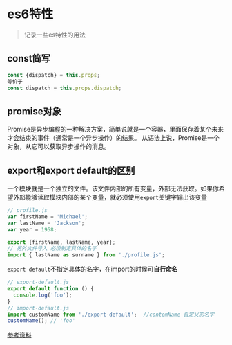 # es6特性
> 记录一些es特性的用法
## const简写
```js
const {dispatch} = this.props;
等价于
const dispatch = this.props.dispatch;
```
## promise对象
Promise是异步编程的一种解决方案，简单说就是一个容器，里面保存着某个未来才会结束的事件（通常是一个异步操作）的结果。
从语法上说，Promise是一个对象，从它可以获取异步操作的消息。

## export和export default的区别
一个模块就是一个独立的文件。该文件内部的所有变量，外部无法获取。如果你希望外部能够读取模块内部的某个变量，就必须使用`export`关键字输出该变量 
```js
// profile.js
var firstName = 'Michael';
var lastName = 'Jackson';
var year = 1958;

export {firstName, lastName, year};
// 另外文件导入 必须制定具体的名字
import { lastName as surname } from './profile.js';
```
`export default`不指定具体的名字，在import的时候可**自行命名**
```js
// export-default.js
export default function () {
  console.log('foo');
}
// import-default.js
import customName from './export-default';  //contomName 自定义的名字
customName(); // 'foo'  
```
[参考资料](https://www.cnblogs.com/fanyanzhao/p/10298543.html)



